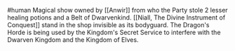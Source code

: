 #human
Magical show owned by [[Anwir]] from who the Party stole 2 lesser healing potions and a Belt of Dwarvenkind. [[Niall, The Divine Instrument of Conquest]] stand in the shop invisible as its bodyguard.
The Dragon's Horde is being used by the Kingdom's Secret Service to interfere with the Dwarven Kingdom and the Kingdom of Elves.